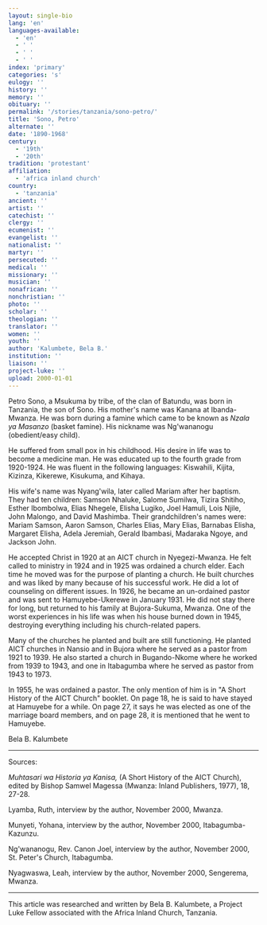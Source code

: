 ```yaml
---
layout: single-bio
lang: 'en'
languages-available:
  - 'en'
  - ' '
  - ' '
  - ' '
index: 'primary'
categories: 's'
eulogy: ''
history: ''
memory: ''
obituary: ''
permalink: '/stories/tanzania/sono-petro/'
title: 'Sono, Petro'
alternate: ''
date: '1890-1968'
century:
  - '19th'
  - '20th'
tradition: 'protestant'
affiliation:
  - 'africa inland church'
country:
  - 'tanzania'
ancient: ''
artist: ''
catechist: ''
clergy: ''
ecumenist: ''
evangelist: ''
nationalist: ''
martyr: ''
persecuted: ''
medical: ''
missionary: ''
musician: ''
nonafrican: ''
nonchristian: ''
photo: ''
scholar: ''
theologian: ''
translator: ''
women: ''
youth: ''
author: 'Kalumbete, Bela B.'
institution: ''
liaison: ''
project-luke: ''
upload: 2000-01-01
---
```



Petro Sono, a Msukuma by tribe, of the clan of Batundu, was born in Tanzania, the son of Sono.  His mother's name was Kanana at Ibanda-Mwanza.  He was born during a famine which came to be known as *Nzala ya Masanzo* (basket famine).   His nickname was Ng'wananogu (obedient/easy child).

He suffered from small pox in his childhood.  His desire in life was to become a medicine man.  He was educated up to the fourth grade from 1920-1924.  He was fluent in the following languages:  Kiswahili, Kijita, Kizinza, Kikerewe, Kisukuma, and Kihaya.

His wife's name was Nyang'wila, later called Mariam after her baptism.  They had ten children:  Samson Nhaluke, Salome Sumilwa, Tizira Shitiho, Esther Ibombolwa, Elias Nhegele, Elisha Lugiko, Joel Hamuli, Lois Njile, John Malongo, and David Mashimba. Their grandchildren's names were:  Mariam Samson, Aaron Samson, Charles Elias, Mary Elias, Barnabas Elisha, Margaret Elisha, Adela Jeremiah, Gerald Ibambasi, Madaraka Ngoye, and Jackson John.

He accepted Christ in 1920 at an AICT church in Nyegezi-Mwanza.  He felt called to ministry in 1924 and in 1925 was ordained a church elder.  Each time he moved was for the purpose of planting a church.  He built churches and was liked by many because of his successful work.  He did a lot of counseling on different issues.  In 1926, he became an un-ordained pastor and was sent to Hamuyebe-Ukerewe in January 1931.  He did not stay there for long, but returned to his family at Bujora-Sukuma, Mwanza.  One of the worst experiences in his life was when  his house burned down in 1945, destroying everything including his church-related papers.

Many of the churches he planted and built are still functioning.  He planted AICT churches in Nansio and in Bujora where he served as a pastor from 1921 to 1939.  He also started a church in Bugando-Nkome where he worked from 1939 to 1943, and one in Itabagumba where he served as pastor from 1943 to 1973.

In 1955, he was ordained a pastor.  The only mention of him is in  "A Short History of the AICT Church" booklet.  On page 18, he is said to have stayed at Hamuyebe for a while.  On page 27, it says he was elected as one of the marriage board members, and on page 28, it is mentioned that he went to Hamuyebe.

Bela B. Kalumbete

---

Sources:

*Muhtasari wa Historia ya Kanisa,* (A Short History of the AICT Church), edited by Bishop Samwel Magessa (Mwanza: Inland Publishers, 1977), 18, 27-28.

Lyamba, Ruth, interview by the author, November 2000, Mwanza.

Munyeti, Yohana, interview by the author, November 2000, Itabagumba-Kazunzu.

Ng'wananogu, Rev. Canon Joel, interview by the author, November 2000, St. Peter's Church, Itabagumba.

Nyagwaswa, Leah, interview by the author, November 2000, Sengerema, Mwanza.

---

This article was researched and written by Bela B. Kalumbete, a Project Luke Fellow associated with the Africa Inland Church, Tanzania.